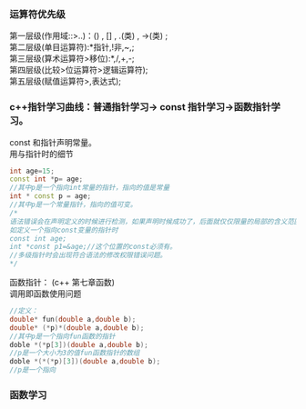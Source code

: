 ### 运算符优先级

第一层级(作用域::>..)：() , [] , .(类) , ->(类) ;  
第二层级(单目运算符):\*指针,!非,~,;  
第三层级(算术运算符>移位):\*,/,+,-;  
第四层级(比较>位运算符>逻辑运算符);  
第五层级(赋值运算符>,表达式);

### **c++指针学习曲线：普通指针学习-> const 指针学习->函数指针学习。**

const 和指针声明常量。  
用与指针时的细节

```c++
int age=15;
const int *p= age;
//其中p是一个指向int常量的指针，指向的值是常量
int * const p = age;
//其中p是一个常量指针，指向的值可变。
/*
语法错误会在声明定义的时候进行检测，如果声明时候成功了，后面就仅仅限量的局部的含义范围。
如定义一个指向const变量的指针时
const int age;
int *const p1=&age;//这个位置的const必须有。
//多级指针时会出现符合语法的修改权限错误问题。
*/
```

函数指针： (c++ 第七章函数)  
调用即函数使用问题

```c++
//定义：
double* fun(double a,double b);
double* (*p)*(double a,double b);
//其中p是一个指向fun函数的指针
doble *(*p[3])(double a,double b);
//p是一个大小为3的值fun函数指针的数组
doble *(*(*p)[3])(double a,double b);
//p是一个指向
```

### 函数学习
